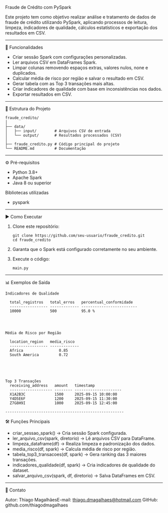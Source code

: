 Fraude de Crédito com PySpark

Este projeto tem como objetivo realizar análise e tratamento de dados de
fraude de crédito utilizando PySpark, aplicando processos de leitura,
limpeza, indicadores de qualidade, cálculos estatísticos e exportação
dos resultados em CSV.

------------------------------------------------------------------------

🚀 Funcionalidades

-   Criar sessão Spark com configurações personalizadas.
-   Ler arquivos CSV em DataFrames Spark.
-   Limpar colunas removendo espaços extras, valores nulos, none e
    duplicados.
-   Calcular média de risco por região e salvar o resultado em CSV.
-   Gerar tabela com as Top 3 transações mais altas.
-   Criar indicadores de qualidade com base em inconsistências nos
    dados.
-   Exportar resultados em CSV.

------------------------------------------------------------------------

📂 Estrutura do Projeto

    fraude_credito/
    │
    ├── data/
    │   ├── input/        # Arquivos CSV de entrada
    │   └── output/       # Resultados processados (CSV)
    │
    ├── fraude_credito.py # Código principal do projeto
    └── README.md         # Documentação

------------------------------------------------------------------------

⚙️ Pré-requisitos

-   Python 3.8+
-   Apache Spark
-   Java 8 ou superior

Bibliotecas utilizadas

-   pyspark

------------------------------------------------------------------------

▶️ Como Executar

1.  Clone este repositório:

        git clone https://github.com/seu-usuario/fraude_credito.git
        cd fraude_credito

2.  Garanta que o Spark está configurado corretamente no seu ambiente.

3.  Execute o código:

        main.py

------------------------------------------------------------------------

📊 Exemplos de Saída

    Indicadores de Qualidade

      total_registros   total_erros   percentual_conformidade
      ----------------- ------------- -------------------------
      10000             500           95.0 %




    Média de Risco por Região

      location_region   media_risco
      ----------------- -------------
      Africa                0.85
      South America         0.72





    Top 3 Transações
      receiving_address   amount   timestamp
      ------------------- -------- ---------------------
      X1A2B3C             1500     2025-09-15 10:00:00
      Y4D5E6F             1200     2025-09-15 11:30:00
      Z7G8H9I             1000     2025-09-15 12:45:00

    -----------------------------------------------------

🛠 Funções Principais

-   criar_sessao_spark() → Cria sessão Spark configurada.
-   ler_arquivo_csv(spark, diretorio) → Lê arquivos CSV para DataFrame.
-   limpeza_dataframe(df) → Realiza limpeza e padronização dos dados.
-   media_risco(df, spark) → Calcula média de risco por região.
-   tabela_top3_transacoes(df, spark) → Gera ranking das 3 maiores
    transações.
-   indicadores_qualidade(df, spark) → Cria indicadores de qualidade do
    dataset.
-   salvar_arquivo_csv(spark, df, diretorio) → Salva DataFrames em CSV.

------------------------------------------------------------------------

📧 Contato

Autor: Thiago MagalhãesE-mail: thiago.dmagalhaes@hotmail.com 
GitHub: github.com/thiagodmagalhaes
